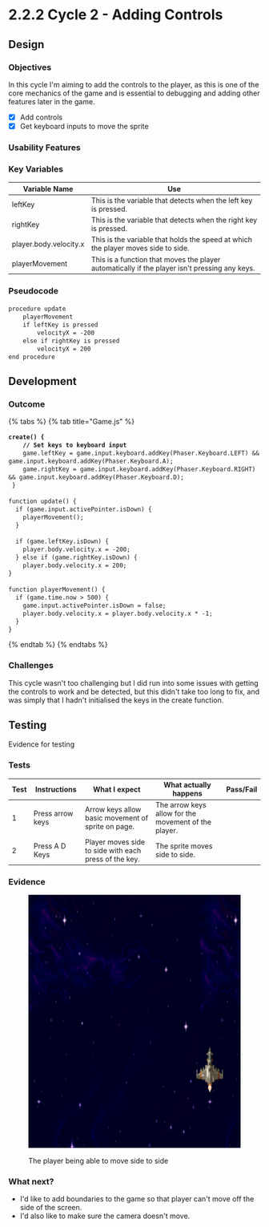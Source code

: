 # 2.2.2 Cycle 2 - Adding Controls

## Design

### Objectives

In this cycle I'm aiming to add the controls to the player, as this is one of the core mechanics of the game and is essential to debugging and adding other features later in the game.&#x20;

* [x] Add controls
* [x] Get keyboard inputs to move the sprite

### Usability Features

### Key Variables

| Variable Name          | Use                                                                                           |
| ---------------------- | --------------------------------------------------------------------------------------------- |
| leftKey                | This is the variable that detects when the left key is pressed.                               |
| rightKey               | This is the variable that detects when the right key is pressed.                              |
| player.body.velocity.x | This is the variable that holds the speed at which the player moves side to side.             |
| playerMovement         | This is a function that moves the player automatically if the player isn't pressing any keys. |

### Pseudocode

```
procedure update
    playerMovement
    if leftKey is pressed
        velocityX = -200
    else if rightKey is pressed
        velocityX = 200
end procedure
```

## Development

### Outcome

{% tabs %}
{% tab title="Game.js" %}
<pre class="language-javascript" data-title="Game.js"><code class="lang-javascript"><strong>create() {
</strong><strong>    // Set keys to keyboard input
</strong>    game.leftKey = game.input.keyboard.addKey(Phaser.Keyboard.LEFT) &#x26;&#x26; game.input.keyboard.addKey(Phaser.Keyboard.A);
    game.rightKey = game.input.keyboard.addKey(Phaser.Keyboard.RIGHT) &#x26;&#x26; game.input.keyboard.addKey(Phaser.Keyboard.D);
 }
 
function update() {
  if (game.input.activePointer.isDown) {
    playerMovement();
  }

  if (game.leftKey.isDown) {
    player.body.velocity.x = -200;
  } else if (game.rightKey.isDown) {
    player.body.velocity.x = 200;
}
  
function playerMovement() {
  if (game.time.now > 500) {
    game.input.activePointer.isDown = false;
    player.body.velocity.x = player.body.velocity.x * -1;
  }
}
</code></pre>
{% endtab %}
{% endtabs %}

### Challenges

This cycle wasn't too challenging but I did run into some issues with getting the controls to work and be detected, but this didn't take too long to fix, and was simply that I hadn't initialised the keys in the create function.&#x20;

## Testing

Evidence for testing

### Tests

<table><thead><tr><th>Test</th><th>Instructions</th><th>What I expect</th><th>What actually happens</th><th data-type="select">Pass/Fail</th></tr></thead><tbody><tr><td>1</td><td>Press arrow keys</td><td>Arrow keys allow basic movement of sprite on page.</td><td>The arrow keys allow for the movement of the player.</td><td></td></tr><tr><td>2</td><td>Press A D Keys</td><td>Player moves side to side with each press of the key.</td><td>The sprite moves side to side.</td><td></td></tr></tbody></table>

### Evidence

<figure><img src="../.gitbook/assets/image (2).png" alt=""><figcaption><p>The player being able to move side to side</p></figcaption></figure>

### What next?

* I'd like to add boundaries to the game so that player can't move off the side of the screen.
* I'd also like to make sure the camera doesn't move.
